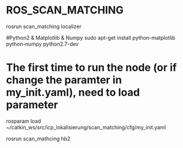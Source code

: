 # ROS_SCAN_MATCHING

rosrun scan_matching localizer

#Python2 & Matplotlib & Numpy
sudo apt-get install python-matplotlib python-numpy python2.7-dev

# The first time to run the node (or if change the paramter in my_init.yaml), need to load parameter 
rosparam load ~/catkin_ws/src/icp_lokalisierung/scan_matching/cfg/my_init.yaml

rosrun scan_mathcing hb2
